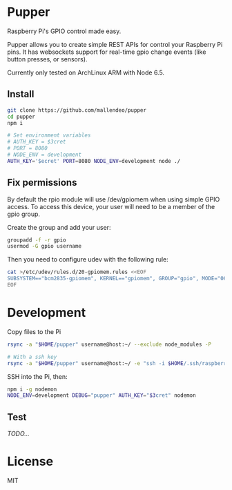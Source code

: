 # Pupper
Raspberry Pi's GPIO control made easy.

Pupper allows you to create simple REST APIs for control your Raspberry Pi pins.
It has websockets support for real-time gpio change events (like button presses, or sensors).

Currently only tested on ArchLinux ARM with Node 6.5.

## Install

```bash
git clone https://github.com/mallendeo/pupper
cd pupper
npm i

# Set environment variables
# AUTH_KEY = $3cret
# PORT = 8080
# NODE_ENV = development
AUTH_KEY='$ecret' PORT=8080 NODE_ENV=development node ./
```

## Fix permissions
By default the rpio module will use /dev/gpiomem when using simple GPIO access.
To access this device, your user will need to be a member of the gpio group.

Create the group and add your user:

```bash
groupadd -f -r gpio
usermod -G gpio username
```

Then you need to configure udev with the following rule:

```bash
cat >/etc/udev/rules.d/20-gpiomem.rules <<EOF
SUBSYSTEM=="bcm2835-gpiomem", KERNEL=="gpiomem", GROUP="gpio", MODE="0660"
EOF
```

# Development

Copy files to the Pi
```bash
rsync -a "$HOME/pupper" username@host:~/ --exclude node_modules -P

# With a ssh key
rsync -a "$HOME/pupper" username@host:~/ -e "ssh -i $HOME/.ssh/raspberry" --exclude node_modules -P
``` 

SSH into the Pi, then:
```bash
npm i -g nodemon
NODE_ENV=development DEBUG="pupper" AUTH_KEY="$3cret" nodemon
```

## Test

*TODO...*

# License

MIT
